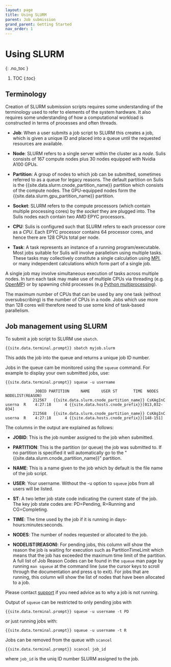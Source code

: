 ```yaml
---
layout: page
title: Using SLURM
parent: Job submission
grand_parent: Getting Started
nav_order: 1
---
```


# Using SLURM 
{: .no_toc }

1. TOC
{:toc}

## Terminology

Creation of SLURM submission scripts requires some understanding of the terminology used to refer to elements of the system hardware. It also requires some understanding of how a computational workload is constructed in terms of processes and often threads.

- **Job**: When a user submits a job script to SLURM this creates a job, which is given a unique ID and placed into a queue until the requested resources are available. 

- **Node**: SLURM refers to a single server within the cluster as a *node*. Sulis consists of 167 compute nodes plus 30 nodes equipped with Nvidia A100 GPUs.

- **Partition**: A group of nodes to which job can be submitted, sometimes referred to as a queue for legacy reasons.  The default partition on Sulis is the {{site.data.slurm.cnode_partition_name}} partition which consists of the compute nodes. The GPU-equipped nodes form the {{site.data.slurm.gpu_partition_name}} partition.
<!-- DQ: I know this isn't strictly true. Will we have a devel partition? -->

- **Socket**: SLURM refers to the compute processors (which contain multiple processing cores) by the *socket* they are plugged into. The Sulis nodes each contain two AMD EPYC processors.

- **CPU**: Sulis is configured such that SLURM refers to each processor core as a *CPU*. Each EPYC processor contains 64 processor cores, and hence there are 128 CPUs total per node.

- **Task**: A task represents an instance of a running program/executable. Most jobs suitable for Sulis will involve parallelism using multiple tasks. These tasks may collectively constitute a single calculation using [MPI](https://en.wikipedia.org/wiki/Message_Passing_Interface), or many independent calculations which form part of a single job.

A single job may involve simultaneous execution of tasks across multiple nodes. In turn each task may make use of multiple CPUs via threading (e.g. [OpenMP](https://forum.openmp.org/index.php)) or by spawning child processes (e.g [Python multiprocessing](https://docs.python.org/3/library/multiprocessing.html)).

The maximum number of CPUs that can be used by any one task (without oversubscribing) is the number of CPUs in a node. Jobs which use more than 128 cores will therefore need to use some kind of task-based parallelism.

## Job management using SLURM

To submit a job script to SLURM use `sbatch`.

```shell
{{site.data.terminal.prompt}} sbatch myjob.slurm
```
This adds the job into the queue and returns a unique job ID number.

Jobs in the queue cam be monitored using the `squeue` command. For example to display your own submitted jobs, use: 

```shell
{{site.data.terminal.prompt}} squeue -u username

             JOBID PARTITION     NAME     USER ST       TIME  NODES NODELIST(REASON)
            212567   {{site.data.slurm.cnode_partition_name}} CsKAgInC   userna  R    4:27:18      4 {{site.data.hosts.cnode_prefix}}[013,032-034]
            212568   {{site.data.slurm.cnode_partition_name}} CsKAgInC   userna  R    4:27:18      4 {{site.data.hosts.cnode_prefix}}[148-151]
```

The columns in the output are explained as follows:

- **JOBID**: This is the job number assigned to the job when submitted.

- **PARTITION**: This is the partition (or queue) the job was submitted to. If no partition is specified it will automatically go to the "{{site.data.slurm.cnode_partition_name}}" partition.

- **NAME**: This is a name given to the job which by default is the file name of the job script.

- **USER**: Your username. Without the -u option to `squeue` jobs from all users will be listed.

- **ST**: A two letter job state code indicating the current state of the job. The key job state codes are: PD=Pending, R=Running and CG=Completing.

- **TIME**: The time used by the job if it is running in days-hours:minutes:seconds.

- **NODES**: The number of nodes requested or allocated to the job.

- **NODELIST(REASON)**: For pending jobs, this column will show the reason the job is waiting for execution such as PartitionTimeLimit which means that the job has exceeded the maximum time limit of the partition. A full list of Job Reason Codes can be found in the `squeue` man page by running `man squeue` at the command line (use the cursor keys to scroll through the documentation and press q to exit). For jobs that are running, this column will show the list of nodes that have been allocated to a job. 

Please contact [support](../../support/) if you need advice as to why a job is not running. 

Output of `squeue` can be restricted to only pending jobs with 

```shell
{{site.data.terminal.prompt}} squeue -u username -t PD
```

or just running jobs with:

```shell
{{site.data.terminal.prompt}} squeue -u username -t R
```

Jobs can be removed from the queue with `scancel`

```shell
{{site.data.terminal.prompt}} scancel job_id
```

where `job_id` is the uniq ID number SLURM assigned to the job.


